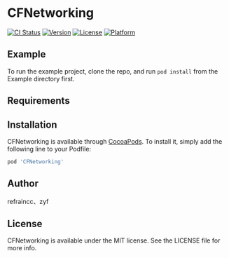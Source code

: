 # CFNetworking

[![CI Status](https://img.shields.io/travis/Guhuotaren/CFNetworking.svg?style=flat)](https://travis-ci.org/Guhuotaren/CFNetworking)
[![Version](https://img.shields.io/cocoapods/v/CFNetworking.svg?style=flat)](https://cocoapods.org/pods/CFNetworking)
[![License](https://img.shields.io/cocoapods/l/CFNetworking.svg?style=flat)](https://cocoapods.org/pods/CFNetworking)
[![Platform](https://img.shields.io/cocoapods/p/CFNetworking.svg?style=flat)](https://cocoapods.org/pods/CFNetworking)

## Example

To run the example project, clone the repo, and run `pod install` from the Example directory first.

## Requirements

## Installation

CFNetworking is available through [CocoaPods](https://cocoapods.org). To install
it, simply add the following line to your Podfile:

```ruby
pod 'CFNetworking'
```

## Author

refraincc、zyf

## License

CFNetworking is available under the MIT license. See the LICENSE file for more info.


